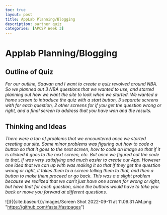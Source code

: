 ```yaml
---
toc: true
layout: post
title: AppLab Planning/Blogging
description: partner quiz
categories: [APCSP Week 3]
---
```

# Applab Planning/Blogging

## Outline of Quiz
*For our outline, Saavan and I want to create a quiz revolved around NBA. So we planned out 3 NBA questions that we wanted to use, and started planning out how we want the site to look when we started. We wanted a home screen to introduce the quiz with a start button, 3 separate screens with for each question, 2 other screens for if you get the question wrong or right, and a final screen to address that you have won and the results.*

## Thinking and Ideas
*There were a ton of problems that we encountered once we started creating our site. Some minor problems was figuring out how to code a button so that it goes to the next screen, how to code an image so that if it is clicked it goes to the next screen, etc. But once we figured out the code to that, if was very satisfying and much easier to create our App. However one idea that we can up with was making it so that if they get the question wrong or right, it takes them to a screen telling them to that, and then a button to make them proceed or go back. This was a a slight problem because we realized that we can't just have one screen for wrong or right, but have that for each question, since the buttons would have to take you back or move you forward at different questions.*

![]({{site.baseurl}}/images/Screen Shot 2022-09-11 at 11.09.31 AM.png "https://github.com/fastai/fastpages") 

